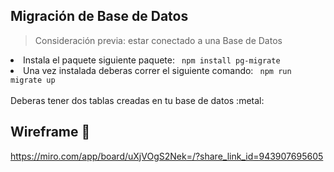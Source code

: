 ## Migración de Base de Datos 
<blockquote> Consideración previa: estar conectado a una Base de Datos </blockquote>
<li>Instala el paquete siguiente paquete: <code> npm install pg-migrate </code> </li>
<li> Una vez instalada deberas correr el siguiente comando: <code> npm run migrate up </code> </li>
<br>
Deberas tener dos tablas creadas en tu base de datos :metal:

## Wireframe :iphone:
https://miro.com/app/board/uXjVOgS2Nek=/?share_link_id=943907695605
